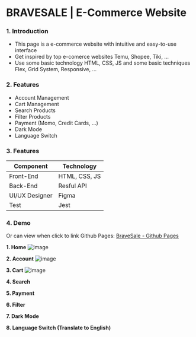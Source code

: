 # BRAVESALE | E-Commerce Website

### 1. Introduction  
  * This page is a e-commerce website with intuitive and easy-to-use interface
  * Get inspired by top e-comerce websites Temu, Shopee, Tiki, ...
  * Use some basic technology HTML, CSS, JS and some basic techniques Flex, Grid System, Responsive, ...

### 2. Features 
  * Account Management
  * Cart Management
  * Search Products
  * Filter Products
  * Payment (Momo, Credit Cards, ...)
  * Dark Mode
  * Language Switch
 
### 3. Features
  | Component | Technology |
  | --------- | ---------- |
  | Front-End | HTML, CSS, JS |
  | Back-End | Resful API |
  | UI/UX Designer | Figma |
  |Test | Jest |

### 4. Demo 
Or can view when click to link Github Pages: 
[BraveSale - Github Pages](https://tqd0105.github.io/BraveSale-OnlineCommerce/) 

**1. Home**
![image](https://github.com/user-attachments/assets/c6569f05-beb4-4080-9d2b-803863b32bf7)

**2. Account**
![image](https://github.com/user-attachments/assets/bfcb7665-ec7a-4b30-beb9-ca1ebbe7254b)

**3. Cart**
![image](https://github.com/user-attachments/assets/6db24b79-e4f8-47fb-b82a-23f0eae4bcf9)

**4. Search**

**5. Payment**

**6. Filter**

**7. Dark Mode**

**8. Language Switch (Translate to English)**
